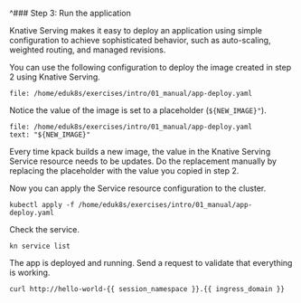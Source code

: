 ^### Step 3: Run the application

Knative Serving makes it easy to deploy an application using simple configuration to achieve sophisticated behavior, such as auto-scaling, weighted routing, and managed revisions.

You can use the following configuration to deploy the image created in step 2 using Knative Serving.
```editor:open-file
file: /home/eduk8s/exercises/intro/01_manual/app-deploy.yaml
```

Notice the value of the image is set to a placeholder (`${NEW_IMAGE}"`).
```editor:select-matching-text
file: /home/eduk8s/exercises/intro/01_manual/app-deploy.yaml
text: "${NEW_IMAGE}"
```

Every time kpack builds a new image, the value in the Knative Serving Service resource needs to be updates.
Do the replacement manually by replacing the placeholder with the value you copied in step 2.

Now you can apply the Service resource configuration to the cluster.
```execute-1
kubectl apply -f /home/eduk8s/exercises/intro/01_manual/app-deploy.yaml
```

Check the service.
```execute-1
kn service list
```

The app is deployed and running.
Send a request to validate that everything is working.
```execute-1
curl http://hello-world-{{ session_namespace }}.{{ ingress_domain }}
```
